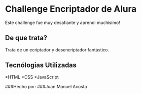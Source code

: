 <h1>Challenge Encriptador de Alura </h1>

<p>Este challenge fue muy desafiante y aprendi muchisimo!</p>

<h2>De que trata?</h2>

<p>Trata de un ecriptador y desencriptador fantástico.</p>

<h2>Tecnólogias Utilizadas</h2>
*HTML
*CSS
*JavaScript

###Hecho por:
###Juan Manuel Acosta